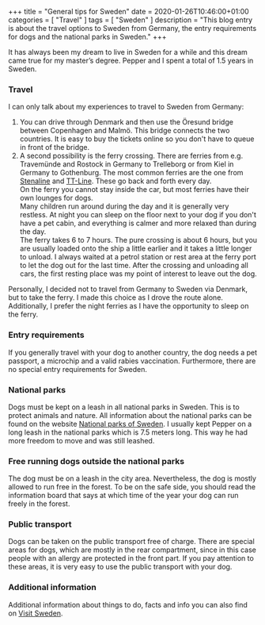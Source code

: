 +++
title =  "General tips for Sweden"
date = 2020-01-26T10:46:00+01:00
categories = [
    "Travel"
]
tags = [
    "Sweden"
]
description = "This blog entry is about the travel options to Sweden from Germany, the entry requirements for dogs and the national parks in Sweden."
+++

It has always been my dream to live in Sweden for a while and this dream came true for my master’s degree. Pepper and I spent a total of 1.5 years in Sweden.


### Travel
I can only talk about my experiences to travel to Sweden from Germany:
1. You can drive through Denmark and then use the Öresund bridge between Copenhagen and Malmö. This bridge connects the two countries. It is easy to buy the tickets online so you don't have to queue in front of the bridge.
2. A second possibility is the ferry crossing. There are ferries from e.g. Travemünde and Rostock in Germany to Trelleborg or from Kiel in Germany to Gothenburg. The most common ferries are the one from [Stenaline](https://www.stenaline.com/) and [TT-Line](https://www.ttline.com/en/passengers/). These go back and forth every day.  
On the ferry you cannot stay inside the car, but most ferries have their own lounges for dogs.  
Many children run around during the day and it is generally very restless. At night you can sleep on the floor next to your dog if you don't have a pet cabin, and everything is calmer and more relaxed than during the day.  
The ferry takes 6 to 7 hours. The pure crossing is about 6 hours, but you are usually loaded onto the ship a little earlier and it takes a little longer to unload. I always waited at a petrol station or rest area at the ferry port to let the dog out for the last time. After the crossing and unloading all cars, the first resting place was my point of interest to leave out the dog.

Personally, I decided not to travel from Germany to Sweden via Denmark, but to take the ferry. I made this choice as I drove the route alone. Additionally, I prefer the night ferries as I have the opportunity to sleep on the ferry.


### Entry requirements
If you generally travel with your dog to another country, the dog needs a pet passport, a microchip and a valid rabies vaccination. Furthermore, there are no special entry requirements for Sweden.


### National parks
Dogs must be kept on a leash in all national parks in Sweden. This is to protect animals and nature. All information about the national parks can be found on the website [National parks of Sweden](http://www.nationalparksofsweden.se/).
I usually kept Pepper on a long leash in the national parks which is 7.5 meters long. This way he had more freedom to move and was still leashed.


### Free running dogs outside the national parks
The dog must be on a leash in the city area. Nevertheless, the dog is mostly allowed to run free in the forest. To be on the safe side, you should read the information board that says at which time of the year your dog can run freely in the forest.


### Public transport
Dogs can be taken on the public transport free of charge. There are special areas for dogs, which are mostly in the rear compartment, since in this case people with an allergy are protected in the front part. If you pay attention to these areas, it is very easy to use the public transport with your dog.


### Additional information
Additional information about things to do, facts and info you can also find on [Visit Sweden](https://visitsweden.com/).
